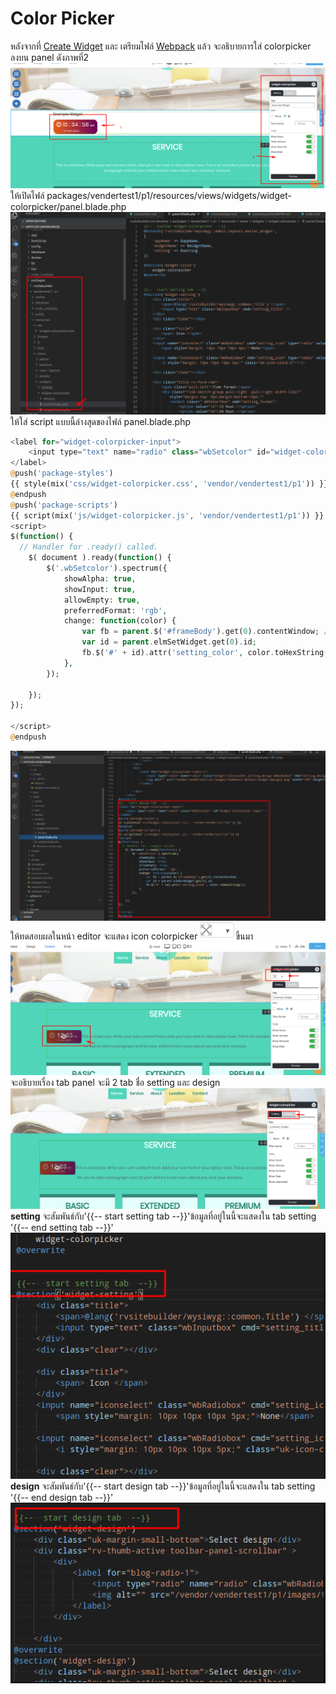# Color Picker

หลังจากที่ [Create Widget](createwidget.md) และ เตรียมไฟล์  [Webpack](usewebpackAndNPM.md) แล้ว
จะอธิบายการใส่ colorpicker ลงบน panel ดังภาพที่2
![wyswidget](images/wyswidget3.png)
ให้เปิดไฟล์ packages/vendertest1/p1/resources/views/widgets/widget-colorpicker/panel.blade.php
<br>
![panel](images/panelcolorpicker1.png)
<br>
ให้ใส่ script แบบนี้ล่างสุดของไฟล์ panel.blade.php
```php
<label for="widget-colorpicker-input">
    <input type="text" name="radio" class="wbSetcolor" id="widget-colorpicker-input" >
</label>
@push('package-styles')
{{ style(mix('css/widget-colorpicker.css', 'vendor/vendertest1/p1')) }}	// เชื่อมต่อกับไฟล์ js ใน webpack
@endpush
@push('package-scripts')
{{ script(mix('js/widget-colorpicker.js', 'vendor/vendertest1/p1')) }} // เชื่อมต่อกับไฟล์ js ใน webpack
<script>
$(function() {
  // Handler for .ready() called.
    $( document ).ready(function() {
        $('.wbSetcolor').spectrum({
            showAlpha: true,
            showInput: true,
            allowEmpty: true,
            preferredFormat: 'rgb',
            change: function(color) {
                var fb = parent.$('#frameBody').get(0).contentWindow; //ถ้าต้องการเชื่อมกับ wys ให้เรียก ผ่านตัวนี้ เพราะ editor มีการทำงาน frame หลายชั้น
                var id = parent.elmSetWidget.get(0).id;
                fb.$('#' + id).attr('setting_color', color.toHexString());
            },
        });

    });
});

</script>
@endpush
```

![panel](images/panelcolorpicker2.png)
<br>
ให้ทดสอบผลในหน้า editor จะแสดง icon colorpicker ![panel](images/panelcolorpicker3.png)ขึ้นมา
<br>
![panel](images/panelcolorpicker4.png)
<br>
จะอธิบายเรื่อง tab panel จะมี 2 tab ชื่อ setting และ design
![panel](images/panelcolorpicker5.png)
<br>
<b>setting</b> จะสัมพันธ์กับ'{{--  start setting tab  --}}'ข้อมูลที่อยู่ในนี้จะแสดงใน tab setting '{{--  end setting tab  --}}'
<br>
![panel](images/panelcolorpicker6.png)
<br>
<b>design</b> จะสัมพันธ์กับ'{{--  start design tab  --}}'ข้อมูลที่อยู่ในนี้จะแสดงใน tab setting '{{--  end  design tab  --}}'
<br>
![panel](images/panelcolorpicker7.png)


